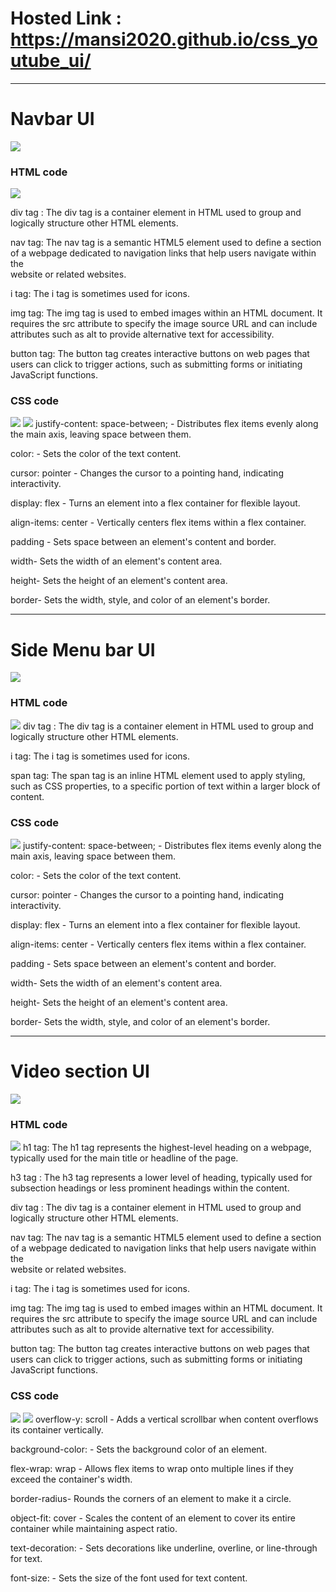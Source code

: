 # Hosted Link : https://mansi2020.github.io/css_youtube_ui/  
<hr>
<!-- ---------------------------------------------------------------Navbar bar section -------------------------------------------------->
<h1> Navbar UI</h1>
<img src="https://github.com/mansi2020/css_assign8_special_project/assets/57188328/270eebaa-a4f9-434d-b495-d6783315261f">
<h3>HTML code</h3>
<img src="https://github.com/mansi2020/css_assign8_special_project/assets/57188328/7781fb2d-ae3b-4d16-b311-27b191c09e41">  

div tag : The div tag is a container element in HTML used to group and logically structure other HTML elements. 

nav tag: The nav tag is a semantic HTML5 element used to define a section of a webpage dedicated to navigation links that help users navigate within the   
website or related websites.

i tag: The i tag is sometimes used for icons.  

img tag: The img tag is used to embed images within an HTML document. It requires the src attribute to specify the image source URL and can include   
attributes such as alt to provide alternative text for accessibility.

button tag: The button tag creates interactive buttons on web pages that users can click to trigger actions, such as submitting forms or initiating   
JavaScript functions.

<h3>CSS code</h3>
<img src="https://github.com/mansi2020/css_assign8_special_project/assets/57188328/b6093218-c693-44b9-a19c-1efd097ab841">
<img src="https://github.com/mansi2020/css_assign8_special_project/assets/57188328/dd9a7503-69df-4f56-8092-849a551a4c41">
justify-content: space-between; - Distributes flex items evenly along the main axis, leaving space between them.  

color: - Sets the color of the text content.  

cursor: pointer - Changes the cursor to a pointing hand, indicating interactivity.   

display: flex - Turns an element into a flex container for flexible layout.  

align-items: center - Vertically centers flex items within a flex container.  

padding - Sets space between an element's content and border.  

width- Sets the width of an element's content area.  

height- Sets the height of an element's content area.  

border- Sets the width, style, and color of an element's border.  

<hr>
<!-- ---------------------------------------------------------------Side menu bar section -------------------------------------------------->
<h1> Side Menu bar UI</h1>
<img src="https://github.com/mansi2020/css_assign8_special_project/assets/57188328/7219e5cc-6527-4eea-9d7a-ebbe0e46efb1">
<h3>HTML code</h3>
<img src="https://github.com/mansi2020/css_assign8_special_project/assets/57188328/52777425-e825-4a06-bd60-6e699ee5597a">
div tag : The div tag is a container element in HTML used to group and logically structure other HTML elements.   

i tag: The i tag is sometimes used for icons.    

span tag: The span tag is an inline HTML element used to apply styling, such as CSS properties, to a specific portion of text within a larger block of content.  

<h3>CSS code</h3>
<img src="https://github.com/mansi2020/css_assign8_special_project/assets/57188328/c919174f-df84-4458-8b13-f82bbda97aad">
justify-content: space-between; - Distributes flex items evenly along the main axis, leaving space between them.  

color: - Sets the color of the text content.  

cursor: pointer - Changes the cursor to a pointing hand, indicating interactivity.   

display: flex - Turns an element into a flex container for flexible layout.  

align-items: center - Vertically centers flex items within a flex container.  

padding - Sets space between an element's content and border.  

width- Sets the width of an element's content area.  

height- Sets the height of an element's content area.  

border- Sets the width, style, and color of an element's border. 
<hr>
<!-- ---------------------------------------------------------------video section -------------------------------------------------->
<h1> Video section UI</h1>
<img src="https://github.com/mansi2020/css_assign8_special_project/assets/57188328/696d23bf-424f-43f3-adc1-5a8415e24e7f">
<h3>HTML code</h3>
<img src="https://github.com/mansi2020/css_assign8_special_project/assets/57188328/3fab02c0-5447-440b-a6cc-d95861911234">   
h1 tag: The h1 tag represents the highest-level heading on a webpage, typically used for the main title or headline of the page.   

h3 tag : The h3 tag represents a lower level of heading, typically used for subsection headings or less prominent headings within the content.   

div tag : The div tag is a container element in HTML used to group and logically structure other HTML elements. 

nav tag: The nav tag is a semantic HTML5 element used to define a section of a webpage dedicated to navigation links that help users navigate within the   
website or related websites.

i tag: The i tag is sometimes used for icons.  

img tag: The img tag is used to embed images within an HTML document. It requires the src attribute to specify the image source URL and can include attributes such as alt to provide alternative text for accessibility.

button tag: The button tag creates interactive buttons on web pages that users can click to trigger actions, such as submitting forms or initiating JavaScript functions.
<h3>CSS code</h3>  
<img src="https://github.com/mansi2020/css_assign8_special_project/assets/57188328/7aacc1dd-5171-45cc-aa95-63c7b69143b7">
<img src="https://github.com/mansi2020/css_assign8_special_project/assets/57188328/ad719ea1-dc94-4f35-bc57-2de03bd0c08a">
overflow-y: scroll - Adds a vertical scrollbar when content overflows its container vertically.  

background-color: - Sets the background color of an element.  

flex-wrap: wrap - Allows flex items to wrap onto multiple lines if they exceed the container's width.  

border-radius- Rounds the corners of an element to make it a circle.  

object-fit: cover - Scales the content of an element to cover its entire container while maintaining aspect ratio.  

text-decoration: - Sets decorations like underline, overline, or line-through for text.  

font-size: - Sets the size of the font used for text content.  


